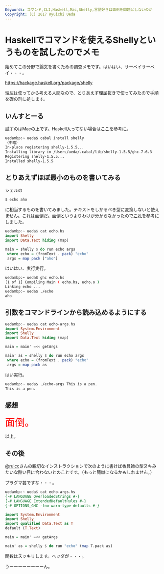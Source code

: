 ```yaml
---
Keywords: コマンド,CLI,Haskell,Mac,Shelly,言語好きは面倒を問題としないのか
Copyright: (C) 2017 Ryuichi Ueda
---
```


# Haskellでコマンドを使えるShellyというものを試したのでメモ
始めてこの分野で論文を書くための調査メモです。はいはい、サーベイサーベイ・・・。

<a target="_blank" href="https://hackage.haskell.org/package/shelly">https://hackage.haskell.org/package/shelly</a>

理屈は使ってから考える人間なので、とりあえず理屈抜きで使ってみたので手順を磔の刑に処します。

<!--more-->

<h2>いんすとーる</h2>

試すのはMacの上です。Haskell入ってない場合は<a href="/?page=02944" target="_blank">ここ</a>を参考に。

```bash
uedambp:~ ueda$ cabal install shelly
（中略）
In-place registering shelly-1.5.5...
Installing library in /Users/ueda/.cabal/lib/shelly-1.5.5/ghc-7.6.3
Registering shelly-1.5.5...
Installed shelly-1.5.5
```

<h2>とりあえずほぼ最小のものを書いてみる</h2>

シェルの
```bash
$ echo aho
```
に相当するものを書いてみました。テキストをしかるべき型に変換しないと使えません。これは面倒だ。面倒というよりわけが分からなかったので<a target="_blank" href="http://stackoverflow.com/questions/21715781/shelly-convert-string-to-shelly-filepath">これ</a>を参考にしました。

```hs
uedambp:~ ueda$ cat echo.hs 
import Shelly
import Data.Text hiding (map)

main = shelly $ do run echo args
 where echo = (fromText . pack) "echo"
 args = map pack ["aho"]
```

はいはい、実行実行。

```bash
uedambp:~ ueda$ ghc echo.hs 
[1 of 1] Compiling Main ( echo.hs, echo.o )
Linking echo ...
uedambp:~ ueda$ ./echo 
aho
```


<h2>引数をコマンドラインから読み込めるようにする</h2>

```hs
uedambp:~ ueda$ cat echo-args.hs 
import System.Environment
import Shelly
import Data.Text hiding (map)

main = main' =<< getArgs

main' as = shelly $ do run echo args
 where echo = (fromText . pack) "echo"
 args = map pack as
```


はい実行。

```bash
uedambp:~ ueda$ ./echo-args This is a pen.
This is a pen.
```

<h2>感想</h2>

<span style="color:red;font-size:32px">面倒。</span>



以上。

<h2>その後</h2>

<a href="https://twitter.com/ruicc" target="_blank">\@ruicc</a>さんの親切なインストラクションで次のように書けば香具師の型ヌキみたいな酷い目に合わないとのことです。（もっと簡単になるかもしれません。）

プラグマ芸ですな・・・。

```hs
uedambp:~ ueda$ cat echo-args.hs 
{-# LANGUAGE OverloadedStrings #-}
{-# LANGUAGE ExtendedDefaultRules #-}
{-# OPTIONS_GHC -fno-warn-type-defaults #-}

import System.Environment
import Shelly
import qualified Data.Text as T
default (T.Text)

main = main' =<< getArgs

main' as = shelly $ do run "echo" (map T.pack as)
```

関数はスッキリします。ヘッダが・・・。


うーーーーーーーーん。
